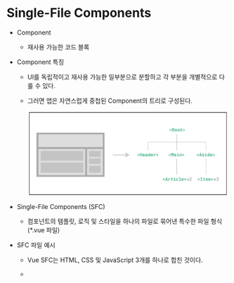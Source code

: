 # Single-File Components

- Component
    - 재사용 가능한 코드 블록
- Component 특징
    - UI를 독립적이고 재사용 가능한 일부분으로 분할하고 각 부분을 개별적으로 다룰 수 있다.
    - 그러면 앱은 자연스럽게 중첩된 Component의 트리로 구성된다.
        
        ![Untitled](Single-File%20Components%20b86a3291379442728554833e2669a767/Untitled.png)
        
- Single-File Components (SFC)
    - 컴포넌트의 템플릿, 로직 및 스타일을 하나의 파일로 묶어낸 특수한 파일 형식(*.vue 파일)
- SFC 파일 예시
    - Vue SFC는 HTML, CSS 및 JavaScript 3개를 하나로 합친 것이다.
    - <template>, <script> 및 <style> 블록은 하나의 파일에서 컴포넌트의 뷰, 로직 및 스타일을캡슐화하고 배치한다.
        
        ```jsx
        <!-- MyComponent.vue -->
        
        <template>
        	<div class="greeting"> << msg >> </div>
        </template>
        
        <script setup>
        		import { ref } from 'vue'
        		const msg = ref('Hello World!')
        </script>
        
        <style scoped>
        		.greeting {
        			color: red;
        	}
        </style>
        ```
        
- SFC 문법 개요
    - 각 *.vue 파일은 세 가지 유형의 최상위 언어 블록 `<template>`, `<script>`, `<style>`으로 구성된다.
    - 언어 블록의 작성 순서는 상관없으나 일반적으로 `template` → `script` → `style` 순서로 작성한다.
        
        ```jsx
        <template>
        	<div class="greeting"> << msg >> </div>
        </template>
        
        <script setup>
        		import { ref } from 'vue'
        		const msg = ref('Hello World!')
        </script>
        
        <style scoped>
        		.greeting {
        			color: red:
        		}
        </style>
        ```
        
- 언어 블록
    - <template> : 각 *.vue 파일은 최상위 <template>블록을 하나만 포함할 수 있다.
    - <script setup> : 각 *.vue 파일은 하나의 <script setup> 블록만 포함할 수 있다. (일반 <script>는 제외)
    - 컴포넌트의 setup() 함수로 사용되며 컴포넌트의 각 인스턴스에 대해 실행된다.
    - <style scoped> : *.vue 파일은 여러 <style> 태그가 포함될 수 있다.
    - scoped가 지정되면 CSS는 현재 컴포넌트에만 적용된다.